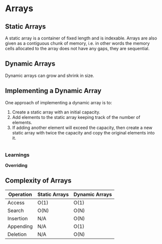 # Arrays

## Static Arrays

A static array is a container of fixed length and is indexable. Arrays are also given as a contiguous chunk of memory, i.e. in other words the memory
cells allocated to the array does not have any gaps, they are sequential.

## Dynamic Arrays

Dynamic arrays can grow and shrink in size.

## Implementing a Dynamic Array

One approach of implementing a dynamic array is to:

1. Create a static array with an initial capacity.
2. Add elements to the static array keeping track of the number of elements.
3. If adding another element will exceed the capacity, then create a new static array with twice the capacity and copy the original elements into it.

```
```

### Learnings

**Overriding**



## Complexity of Arrays

| Operation | Static Arrays | Dynamic Arrays |
|-----------|---------------|----------------|
| Access    | O(1)          | O(1)           |
| Search    | O(N)          | O(N)           |
| Insertion | N/A           | O(N)           |
| Appending | N/A           | O(1)           |
| Deletion  | N/A           | O(N)           |
